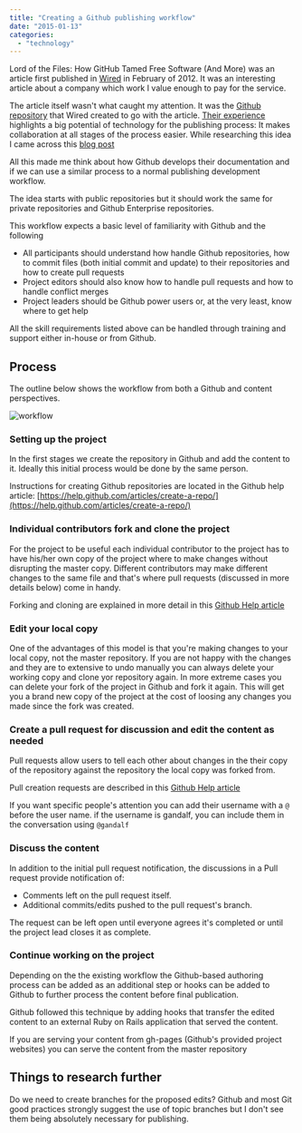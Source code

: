 ```yaml
---
title: "Creating a Github publishing workflow"
date: "2015-01-13"
categories:
  - "technology"
---
```


Lord of the Files: How GitHub Tamed Free Software (And More) was an article first published in [Wired](http://www.wired.com/2012/02/github-2/all/) in February of 2012. It was an interesting article about a company which work I value enough to pay for the service.

The article itself wasn't what caught my attention. It was the [Github repository](https://github.com/WiredEnterprise/Lord-of-the-Files) that Wired created to go with the article. [Their experience](http://www.wired.com/2012/02/github-revisited/) highlights a big potential of technology for the publishing process: It makes collaboration at all stages of the process easier. While researching this idea I came across this [blog post](https://github.com/blog/1939-how-github-uses-github-to-document-github)

All this made me think about how Github develops their documentation and if we can use a similar process to a normal publishing development workflow.

The idea starts with public repositories but it should work the same for private repositories and Github Enterprise repositories.

This workflow expects a basic level of familiarity with Github and the following

* All participants should understand how handle Github repositories, how to commit files (both initial commit and update) to their repositories and how to create pull requests
* Project editors should also know how to handle pull requests and how to handle conflict merges
* Project leaders should be Github power users or, at the very least, know where to get help

All the skill requirements listed above can be handled through training and support either in-house or from Github.

## Process

The outline below shows the workflow from both a Github and content perspectives.

![workflow](https://res.cloudinary.com/dfh6ihzvj/image/upload/c_scale,w_500/f_auto,q_auto/workflow)

### Setting up the project

In the first stages we create the repository in Github and add the content to it. Ideally this initial process would be done by the same person.

Instructions for creating Github repositories are located in the Github help article: [https://help.github.com/articles/create-a-repo/](https://help.github.com/articles/create-a-repo/)

### Individual contributors fork and clone the project

For the project to be useful each individual contributor to the project has to have his/her own copy of the project where to make changes without disrupting the master copy. Different contributors may make different changes to the same file and that's where pull requests (discussed in more details below) come in handy.

Forking and cloning are explained in more detail in this [Github Help article](https://help.github.com/articles/fork-a-repo/)

### Edit your local copy

One of the advantages of this model is that you're making changes to your local copy, not the master repository. If you are not happy with the changes and they are to extensive to undo manually you can always delete your working copy and clone yor repository again. In more extreme cases you can delete your fork of the project in Github and fork it again. This will get you a brand new copy of the project at the cost of loosing any changes you made since the fork was created.

### Create a pull request for discussion and edit the content as needed

Pull requests allow users to tell each other about changes in the their copy of the repository against the repository the local copy was forked from.

Pull creation requests are described in this [Github Help article](https://help.github.com/articles/using-pull-requests/)

If you want specific people's attention you can add their username with a `@` before the user name. if the username is gandalf, you can include them in the conversation using `@gandalf`

### Discuss the content

In addition to the initial pull request notification, the discussions in a Pull request provide notification of:

* Comments left on the pull request itself.
* Additional commits/edits pushed to the pull request's branch.

The request can be left open until everyone agrees it's completed or until the project lead closes it as complete.

### Continue working on the project

Depending on the the existing workflow the Github-based authoring process can be added as an additional step or hooks can be added to Github to further process the content before final publication.

Github followed this technique by adding hooks that transfer the edited content to an external Ruby on Rails application that served the content.

If you are serving your content from gh-pages (Github's provided project websites) you can serve the content from the master repository

## Things to research further

Do we need to create branches for the proposed edits? Github and most Git good practices strongly suggest the use of topic branches but I don't see them being absolutely necessary for publishing.
